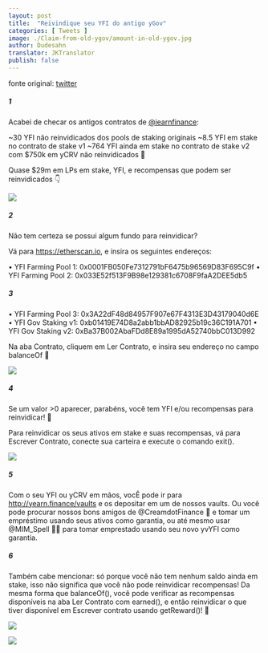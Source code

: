 ```yaml
---
layout: post
title:  "Reivindique seu YFI do antigo yGov"
categories: [ Tweets ]
image: ./Claim-from-old-ygov/amount-in-old-ygov.jpg
author: Dudesahn
translator: JKTranslator
publish: false
---
```


fonte original: [twitter](https://twitter.com/dudesahn/status/1413567068583104512)

##### 1

Acabei de checar os antigos contratos de [@iearnfinance](https://twitter.com/iearnfinance):

~30 YFI não reinvidicados dos pools de staking originais
~8.5 YFI em stake no contrato de stake v1
~764 YFI ainda em stake no contrato de stake v2 com $750k em yCRV não reinvidicados 😬

Quase $29m em LPs em stake, YFI, e recompensas que podem ser reinvidicados :point_down:

![](image1.jfif)

##### 2

Não tem certeza se possui algum fundo para reinvidicar?

Vá para https://etherscan.io, e insira os seguintes endereços:

• YFI Farming Pool 1: 0x0001FB050Fe7312791bF6475b96569D83F695C9f
• YFI Farming Pool 2: 0x033E52f513F9B98e129381c6708F9faA2DEE5db5

##### 3

• YFI Farming Pool 3: 0x3A22dF48d84957F907e67F4313E3D43179040d6E
• YFI Gov Staking v1: 0xb01419E74D8a2abb1bbAD82925b19c36C191A701
• YFI Gov Staking v2: 0xBa37B002AbaFDd8E89a1995dA52740bbC013D992

Na aba Contrato, cliquem em Ler Contrato, e insira seu endereço no campo balanceOf 👀

![](image2.jfif)

##### 4

Se um valor >0 aparecer, parabéns, você tem YFI e/ou recompensas para reinvidicar! :partying_face:

Para reinvidicar os seus ativos em stake e suas recompensas, vá para Escrever Contrato, conecte sua carteira e execute o comando exit().

![](image3.jfif)

##### 5

Com o seu YFI ou yCRV em mãos, vocÊ pode ir para http://yearn.finance/vaults e os depositar em um de nossos vaults. Ou você pode procurar nossos bons amigos de @CreamdotFinance 🍦 e tomar um empréstimo usando seus ativos como garantia, ou até mesmo usar @MIM_Spell 🧙‍♂️ para tomar emprestado usando seu novo yvYFI como garantia.

##### 6

Também cabe mencionar: só porque você não tem nenhum saldo ainda em stake, isso não significa que você não pode reinvidicar recompensas! Da mesma forma que balanceOf(), você pode verificar as recompensas disponíveis na aba Ler Contrato com earned(), e então reinvidicar o que tiver disponível em Escrever contrato usando getReward()! 🤑

![](image4.png) </br>

![](image5.png)
